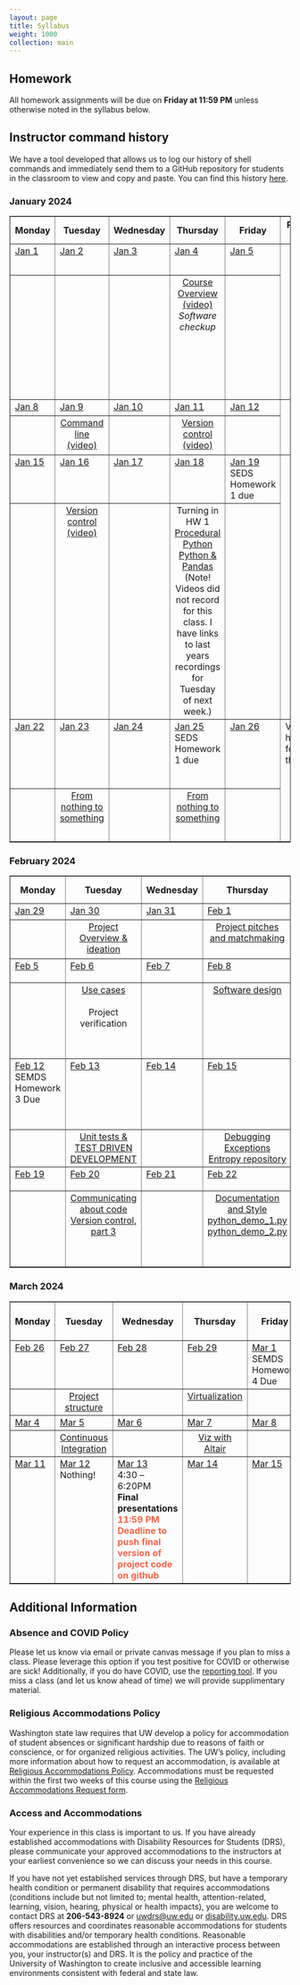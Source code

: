 ```yaml
---
layout: page
title: Syllabus
weight: 1000
collection: main
---
```


## Homework

All homework assignments will be due on **Friday at 11:59 PM** unless otherwise noted in the syllabus below.

## Instructor command history

We have a tool developed that allows us to log our history of shell commands and immediately send them to a GitHub repository for students in the classroom to view and copy and paste.  You can find this history [here](https://github.com/UWDIRECT/history/blob/main/history.txt).

<!-- This is from 2023
## Surveys

### Pre-course topic understanding evaluation
This [survey](https://docs.google.com/forms/d/e/1FAIpQLSeM8JMAIO1q4Ea0x5V6DMK_37u986YF5uMqnU7MNtvvZ45xCw/viewform?usp=sf_link) will help us measure how well we are doing. Please fill this out and note that it will contribute towards your class participation score __on a purely participatory basis__. Your responses do not affect your score in any way.

Mid-class checkin survey [here](https://bit.ly/cheme545546-23wi).

## <span style="background-color:#a6cee3">SEDS (546)</span> and <span style="background-color:#b2df8a">DSMCER (545)</span> Schedule
-->

<!--SEDS background color: #a6cee3
DSMCER background color: #b2df8a-->

### January 2024

<table style="border-collapse: collapse; width: 100%; " border="1">
<tbody>
<tr>
<th>Monday</th>
<th>Tuesday</th>
<th>Wednesday</th>
<th>Thursday</th>
<th>Friday</th>
<th>References &amp; <br />Homework</th>
</tr>
<!-- this is a new week -->
<tr valign="top">
<td><u>Jan 1</u></td>
<td><u>Jan 2</u></td>
<td><u>Jan 3</u></td>
<td><u>Jan 4</u></td>
<td><u>Jan 5</u></td>
<td rowspan="2">
<ul>
<li><a href="https://github.com/UWDIRECT/UWDIRECT.github.io/raw/master/Wi22_content/SEDS/CSE%20390%20Bash%20Command%20Reference.pdf">bash command line reference</a></li>
<li><a href="https://docs.google.com/document/d/1rzP02Vm4LKmuprnskMZjI1s7l4HkGzbqb5nHU0WyS0s/edit?usp=sharing">SEMDS Homework 1 (Due 1/20 11:59 PM)</a> <a href="https://classroom.github.com/a/Zq6fEchJ">GitHub for SEMDS HW1</a></li>
</ul>
</td>
</tr>
<tr align="center" valign="top">
<td></td>
<td></td>
<td></td>
<td><a href="https://github.com/UWDIRECT/UWDIRECT.github.io/blob/master/SEMDS/Course%20Introduction.pptx?raw=true">Course Overview</a><br/><a href="https://uw.hosted.panopto.com/Panopto/Pages/Viewer.aspx?id=2d53e797-33dd-4a55-80a6-b0ed014583ad">(video)</a><br/><i>Software checkup</i></td>
</tr>
<!-- end of week -->
<!-- this is a new week -->
<tr valign="top">
<td rowspan="1"><u>Jan 8</u></td>
<td rowspan="1"><u>Jan 9</u></td>
<td rowspan="1"><u>Jan 10</u><br/></td>
<td rowspan="1"><u>Jan 11</u></td>
<td rowspan="1"><u>Jan 12</u></td>
<td rowspan="2"><ul><li><a href="http://swcarpentry.github.io/git-novice/">Version Control with Git</a></li></ul>
</td>
</tr>
<tr align="center" valign="top">
<td></td>
<td><A href="https://github.com/UWDIRECT/UWDIRECT.github.io/blob/master/Wi23_content/SEDS/L1.1.Command_Line.pptx?raw=true">Command line</a><br/><a href="https://uw.hosted.panopto.com/Panopto/Pages/Viewer.aspx?id=221ba4eb-2d5b-4238-aac7-b0f20144dea8">(video)</a></td>
<td></td>
<td><a href="https://github.com/UWDIRECT/UWDIRECT.github.io/blob/master/Wi23_content/SEDS/L3.Version_Control.pptx?raw=true">Version control</a><br/><a href="https://uw.hosted.panopto.com/Panopto/Pages/Viewer.aspx?id=095b60a2-2399-44fe-aaa9-b0f90147401a">(video)</a></td>
</tr>
<!-- end of week -->
<!-- this is a new week -->
<tr valign="top">
<td rowspan="1"><u>Jan 15</u></td>
<td rowspan="1"><u>Jan 16</u></td>
<td rowspan="1"><u>Jan 17</u></td>
<td rowspan="1"><u>Jan 18</u></td>
<td rowspan="1"><u>Jan 19</u><br/>SEDS Homework 1 due</td>
<td rowspan="2"><ul><li><a href="https://pandas.pydata.org/Pandas_Cheat_Sheet.pdf">Pandas Cheat Sheet</a></li><li><a href="https://classroom.github.com/a/6jtbwgZO">SEMDS Homework 2 (Due 1/26 11:59 PM)</a></li></ul>
</td>
</tr>
<tr align="center" valign="top">
<td></td>
<td><a href="https://github.com/UWDIRECT/UWDIRECT.github.io/blob/master/Wi23_content/SEDS/L3.Version_Control.pptx?raw=true">Version control</a><br/><a href="https://uw.hosted.panopto.com/Panopto/Pages/Viewer.aspx?id=095b60a2-2399-44fe-aaa9-b0f90147401a">(video)</a></td>
<td></td>
<td>Turning in HW 1<br/>
<a href="https://raw.githubusercontent.com/UWDIRECT/UWDIRECT.github.io/master/Wi23_content/SEDS/L4.Procedural_Python.ipynb">Procedural Python</a><br/>
<a href="https://raw.githubusercontent.com/UWDIRECT/UWDIRECT.github.io/master/Wi23_content/SEDS/L5.Pandas.ipynb">Python & Pandas</a><br/>
(Note! Videos did not record for this class.  I have links to last years recordings for Tuesday of next week.)
</td>
</td>
</tr>
<!-- end of week -->
<!-- this is a new week -->
<tr valign="top">
<td rowspan="1"><u>Jan 22</u></td>
<td rowspan="1"><u>Jan 23</u></td>
<td rowspan="1"><u>Jan 24</u></td>
<td rowspan="1"><u>Jan 25</u><br/>SEDS Homework 1 due</td>
<td rowspan="1"><u>Jan 26</u></td>
<td rowspan="2">Videos for home learning for the rest of the week:<ul><li><a href="https://uw.hosted.panopto.com/Panopto/Pages/Viewer.aspx?id=e0a48b6c-b7b2-4cce-99ea-b0ff01432795">Python, part 1<a/></li>
<li><a href="https://uw.hosted.panopto.com/Panopto/Pages/Viewer.aspx?id=f4dfe5dd-b72a-4a63-b542-b0ff01434c12">Python, part 2<a/></li><li><a href="https://uw.hosted.panopto.com/Panopto/Pages/Viewer.aspx?id=3f984ec1-0df6-4296-a434-b0ff0143606a">Pandas<a/></li></ul>


</ul>
</td>
</tr>
<tr align="center" valign="top">
<td></td>
<td><a href="https://raw.githubusercontent.com/UWDIRECT/UWDIRECT.github.io/master/Wi23_content/SEDS/L6.NothingToSomething.ipynb">From nothing to something</a></td>
<td></td>
<td><a href="https://raw.githubusercontent.com/UWDIRECT/UWDIRECT.github.io/master/Wi23_content/SEDS/L6.NothingToSomething.ipynb">From nothing to something</a></td>
</tr>
<!-- end of week -->
</tbody>
</table>

### February 2024

<table style="border-collapse: collapse; width: 100%; " border="1">
<tbody>
<tr>
<th>Monday</th>
<th>Tuesday</th>
<th>Wednesday</th>
<th>Thursday</th>
<th>Friday</th>
<th>References &amp; <br />Homework</th>
</tr>
<!-- this is a new week -->
<tr valign="top">
<td rowspan="1"><u>Jan 29</u><br/></td>
<td rowspan="1"><u>Jan 30</u></td>
<td rowspan="1"><u>Jan 31</u></td>
<td rowspan="1"><u>Feb 1</u></td>
<td rowspan="1"><u>Feb 2</u></td>
<td rowspan="2"><ul><li><a href="https://classroom.github.com/a/WuQjIAWP">SEMDS Homework 3</a></li></ul>
</td>
</tr>
<tr align="center" valign="top">
<td></td>
<td>
<a href="https://github.com/UWDIRECT/UWDIRECT.github.io/raw/master/Wi23_content/Project_Overview.pptx">Project Overview & ideation</a><br/>
</td>
<td></td>
<td><a href="https://github.com/UWDIRECT/UWDIRECT.github.io/raw/master/Wi23_content/Project_Overview.pptx">Project pitches and matchmaking</a><br/></td>
</tr>
<!-- end of week -->
<!-- this is a new week -->
<tr valign="top">
<td rowspan="1"><u>Feb 5</u></td>
<td rowspan="1"><u>Feb 6</u></td>
<td rowspan="1"><u>Feb 7</u></td>
<td rowspan="1"><u>Feb 8</u></td>
<td rowspan="1"><u>Feb 9</u></td>
<td rowspan="2"><ul><li><a href="http://www.statlearning.com/">Introduction to Statistical Learning PDF</a></li><li><a href="https://www.atlassian.com/git/tutorials/using-branches/git-merge">Git Merge Docs</a></li></ul>
</td>
</tr>
<tr align="center" valign="top">
<td></td>
<td>
<a href="https://github.com/UWDIRECT/UWDIRECT.github.io/blob/master/Wi23_content/SEDS/Use_cases.pptx?raw=true">Use cases</a><br/><br/>Project verification<br />
</td>
<td></td>
<td>
<a href="https://github.com/UWDIRECT/UWDIRECT.github.io/blob/master/Wi23_content/SEDS/Use_cases.pptx?raw=true">Software design</a><br/><br/><br/>
</td>
</tr>
<!-- end of week -->
<!-- this is a new week -->
<tr valign="top">
<td rowspan="1"><u>Feb 12</u><br/>SEMDS Homework 3 Due</td>
<td rowspan="1"><u>Feb 13</u></td>
<td rowspan="1"><u>Feb 14</u></td>
<td rowspan="1"><u>Feb 15</u></td>
<td rowspan="1"><u>Feb 16</u><br/>Draft of Use Cases and Component Specification due!</td>
<td rowspan="2"><ul></ul>
</td>
</tr>
<tr align="center" valign="top">
<td></td>
<td>
<a href="https://raw.githubusercontent.com/UWDIRECT/UWDIRECT.github.io/master/Wi23_content/SEDS/debugging_exceptions_testing/Unit-tests.ipynb">Unit tests & TEST DRIVEN DEVELOPMENT</a><br/>
</td>
<td></td>
<td>
<a href="https://raw.githubusercontent.com/UWDIRECT/UWDIRECT.github.io/master/Wi23_content/SEDS/debugging_exceptions_testing/Debugging.ipynb">Debugging</a><br/><a href="https://raw.githubusercontent.com/UWDIRECT/UWDIRECT.github.io/master/Wi23_content/SEDS/debugging_exceptions_testing/Exceptions.ipynb">Exceptions</a><br/><a href="https://github.com/uwseds/entropy">Entropy repository</a><br/>
</td>
</tr>
<!-- end of week -->
<!-- this is a new week -->
<tr valign="top">
<td rowspan="1"><u>Feb 19</u></td>
<td rowspan="1"><u>Feb 20</u><br/></td>
<td rowspan="1"><u>Feb 21</u></td>
<td rowspan="1"><u>Feb 22</u></td>
<td rowspan="1"><u>Feb 23</u></td>
<td rowspan="2"><ul><li><a href="https://classroom.github.com/a/y1WhHS0h">SEMDS Homework 4, the big one</a></li><li><a href="https://google.github.io/styleguide/pyguide.html">Google Python Style Guide</a></li></ul>
</td>
</tr>
<tr align="center" valign="top">
<td></td>
<td>
<a href="https://github.com/UWDIRECT/UWDIRECT.github.io/raw/master/Wi23_content/SEDS/L10.Communication.pptx">Communicating about code</a><br/><a href="https://github.com/UWDIRECT/UWDIRECT.github.io/raw/master/Wi23_content/SEDS/L11.Version_Control_p2.pptx">Version control, part 3</a><br/>
</td>
<td></td>
<td>
<a href="Wi23_content/SEDS/L8.Style_and_Documentation.pptx">Documentation and Style</a><br/><a href="Wi23_content/SEDS/python_demo_1.py">python_demo_1.py</a><br/><a href="Wi23_content/SEDS/python_demo_2.py">python_demo_2.py</a><br/>
</td>
</tr>
<!-- end of week -->
</tbody>
</table>

### March 2024

<table style="border-collapse: collapse; width: 100%; " border="1">
<tbody>
<tr>
<th>Monday</th>
<th>Tuesday</th>
<th>Wednesday</th>
<th>Thursday</th>
<th>Friday</th>
<th>References &amp; <br />Homework</th>
</tr>
<!-- this is a new week -->
<tr valign="top">
<td rowspan="1"><u>Feb 26</u></td>
<td rowspan="1"><u>Feb 27</u></td>
<td rowspan="1"><u>Feb 28</u><br/></td>
<td rowspan="1"><u>Feb 29</u></td>
<td rowspan="1"><u>Mar 1</u><br/>SEMDS Homework 4 Due</td>
<td rowspan="2">
</td>
</tr>
<tr align="center" valign="top">
<td></td>
<td>
<a href="https://github.com/UWDIRECT/UWDIRECT.github.io/raw/master/Wi23_content/SEDS/L9.Project_Structure.pdf">Project structure</a><br/>
</td>
<td></td>
<td>
<a href="https://github.com/UWDIRECT/UWDIRECT.github.io/raw/master/Wi23_content/SEDS/L12.Virtualization.pptx">Virtualization</a><br/>
</td>
</tr>
<!-- end of week -->
<!-- this is a new week -->
<tr valign="top">
<td rowspan="1"><u>Mar 4</u><br/></td>
<td rowspan="1"><u>Mar 5</u></td>
<td rowspan="1"><u>Mar 6</u></td>
<td rowspan="1"><u>Mar 7</u></td>
<td rowspan="1"><u>Mar 8</u></td>
<td rowspan="2">
</td>
</tr>
<tr align="center" valign="top">
<td></td>
<td>
<a href="https://github.com/UWDIRECT/UWDIRECT.github.io/raw/master/Wi23_content/SEDS/L13.Continuous_Integration.pptx">Continuous Integration</a><br/>
</td>
<td></td>
<td>
<a href="https://raw.githubusercontent.com/UWDIRECT/UWDIRECT.github.io/master/Wi23_content/SEDS/L14.Viz_with_Altair.ipynb">Viz with Altair</a><br/>
</td>
</tr>
<!-- end of week -->
<!-- this is a new week -->
<tr valign="top">
<td rowspan="1"><u>Mar 11</u></td>
<td rowspan="1"><u>Mar 12</u><br/>Nothing!<br/><b></b></td>
<td rowspan="1"><u>Mar 13</u><br/>4:30 – 6:20PM<br/><b>Final presentations</b><br/><span style="color:#ff6347"> <b> 11:59 PM <br/> Deadline to push final version of project code on github</b></span></td>
<td rowspan="1"><u>Mar 14</u></td>
<td rowspan="1"><u>Mar 15</u></td>
<td rowspan="2">
</td>
</tr>
<tr align="center" valign="top">
</tr>
<!-- end of week -->
</tbody>
</table>


## Additional Information

### Absence and COVID Policy

Please let us know via email or private canvas message if you plan to miss a class. Please leverage this option if you test positive for COVID or otherwise are sick! Additionally, if you do have COVID, use the [reporting tool](https://www.ehs.washington.edu/system/files/resources/COVID-19-public-health-flowchart.pdf). If you miss a class (and let us know ahead of time) we will provide supplimentary material.


### Religious Accommodations Policy
Washington state law requires that UW develop a policy for accommodation of student absences or significant hardship due to reasons of faith or conscience, or for organized religious activities. The UW’s policy, including more information about how to request an accommodation, is available at [Religious Accommodations Policy](https://registrar.washington.edu/staffandfaculty/religious-accommodations-policy/). Accommodations must be requested within the first two weeks of this course using the [Religious Accommodations Request form](https://registrar.washington.edu/students/religious-accommodations-request/).


### Access and Accommodations
Your experience in this class is important to us. If you have already established accommodations with Disability Resources for Students (DRS), please communicate your approved accommodations to the instructors at your earliest convenience so we can discuss your needs in this course.

If you have not yet established services through DRS, but have a temporary health condition or permanent disability that requires accommodations (conditions include but not limited to; mental health, attention-related, learning, vision, hearing, physical or health impacts), you are welcome to contact DRS at **206-543-8924** or <uwdrs@uw.edu> or [disability.uw.edu](http://depts.washington.edu/uwdrs/). DRS offers resources and coordinates reasonable accommodations for students with disabilities and/or temporary health conditions.  Reasonable accommodations are established through an interactive process between you, your instructor(s) and DRS.  It is the policy and practice of the University of Washington to create inclusive and accessible learning environments consistent with federal and state law.

